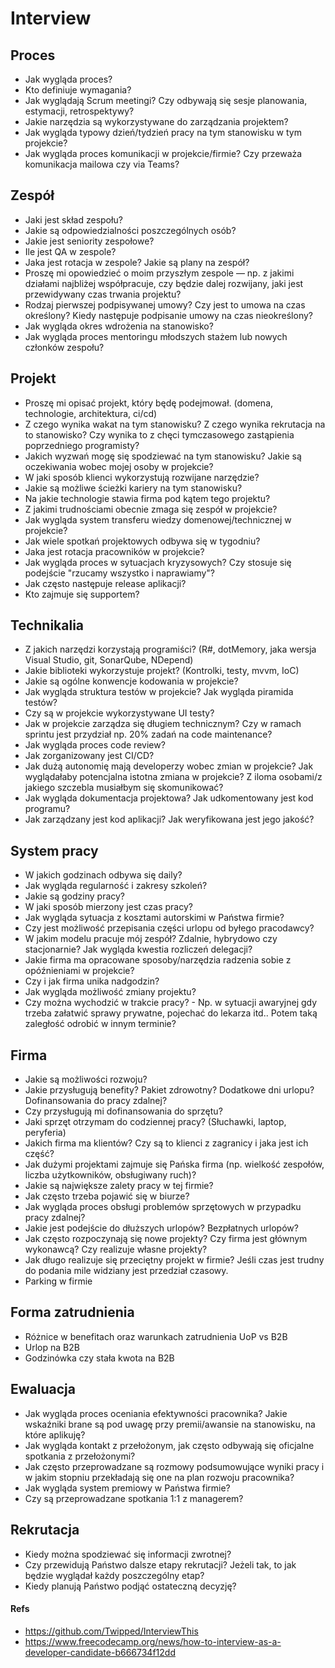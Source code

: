 # Interview

## Proces
- Jak wygląda proces? 
- Kto definiuje wymagania?
- Jak wyglądają Scrum meetingi? Czy odbywają się sesje planowania, estymacji, retrospektywy?
- Jakie narzędzia są wykorzystywane do zarządzania projektem?
- Jak wygląda typowy dzień/tydzień pracy na tym stanowisku w tym projekcie?
- Jak wygląda proces komunikacji w projekcie/firmie? Czy przeważa komunikacja mailowa czy via Teams?

## Zespół
- Jaki jest skład zespołu?
- Jakie są odpowiedzialności poszczególnych osób?
- Jakie jest seniority zespołowe?
- Ile jest QA w zespole?
- Jaka jest rotacja w zespole? Jakie są plany na zespół?
- Proszę mi opowiedzieć o moim przyszłym zespole — np. z jakimi działami najbliżej współpracuje, czy będzie dalej rozwijany, jaki jest przewidywany czas trwania projektu?
- Rodzaj pierwszej podpisywanej umowy? Czy jest to umowa na czas określony? Kiedy następuje podpisanie umowy na czas nieokreślony?
- Jak wygląda okres wdrożenia na stanowisko?
- Jak wygląda proces mentoringu młodszych stażem lub nowych członków zespołu?

## Projekt
- Proszę mi opisać projekt, który będę podejmował. (domena, technologie, architektura, ci/cd)
- Z czego wynika wakat na tym stanowisku? Z czego wynika rekrutacja na to stanowisko? Czy wynika to z chęci tymczasowego zastąpienia poprzedniego programisty?
- Jakich wyzwań mogę się spodziewać na tym stanowisku? Jakie są oczekiwania wobec mojej osoby w projekcie?
- W jaki sposób klienci wykorzystują rozwijane narzędzie?
- Jakie są możliwe ścieżki kariery na tym stanowisku?
- Na jakie technologie stawia firma pod kątem tego projektu?
- Z jakimi trudnościami obecnie zmaga się zespół w projekcie?
- Jak wygląda system transferu wiedzy domenowej/technicznej w projekcie?
- Jak wiele spotkań projektowych odbywa się w tygodniu?
- Jaka jest rotacja pracowników w projekcie?
- Jak wygląda proces w sytuacjach kryzysowych? Czy stosuje się podejście "rzucamy wszystko i naprawiamy"?
- Jak często następuje release aplikacji?
- Kto zajmuje się supportem?

## Technikalia
- Z jakich narzędzi korzystają programiści? (R#, dotMemory, jaka wersja Visual Studio, git, SonarQube, NDepend)
- Jakie biblioteki wykorzystuje projekt? (Kontrolki, testy, mvvm, IoC)
- Jakie są ogólne konwencje kodowania w projekcie?
- Jak wygląda struktura testów w projekcie? Jak wygląda piramida testów?
- Czy są w projekcie wykorzystywane UI testy?
- Jak w projekcie zarządza się długiem technicznym? Czy w ramach sprintu jest przydział np. 20% zadań na code maintenance?
- Jak wygląda proces code review?
- Jak zorganizowany jest CI/CD?
- Jak dużą autonomię mają developerzy wobec zmian w projekcie? Jak wyglądałaby potencjalna istotna zmiana w projekcie? Z iloma osobami/z jakiego szczebla musiałbym się skomunikować?
- Jak wygląda dokumentacja projektowa? Jak udkomentowany jest kod programu?
- Jak zarządzany jest kod aplikacji? Jak weryfikowana jest jego jakość?

## System pracy
- W jakich godzinach odbywa się daily?
- Jak wygląda regularność i zakresy szkoleń?
- Jakie są godziny pracy?
- W jaki sposób mierzony jest czas pracy?
- Jak wygląda sytuacja z kosztami autorskimi w Państwa firmie?
- Czy jest możliwość przepisania części urlopu od byłego pracodawcy?
- W jakim modelu pracuje mój zespół? Zdalnie, hybrydowo czy stacjonarnie? Jak wygląda kwestia rozliczeń delegacji?
- Jakie firma ma opracowane sposoby/narzędzia radzenia sobie z opóźnieniami w projekcie?
- Czy i jak firma unika nadgodzin?
- Jak wygląda możliwość zmiany projektu?
- Czy można wychodzić w trakcie pracy? - Np. w sytuacji awaryjnej gdy trzeba załatwić sprawy prywatne, pojechać do lekarza itd.. Potem taką zaległość odrobić w innym terminie?

## Firma
- Jakie są możliwości rozwoju?
- Jakie przysługują benefity? Pakiet zdrowotny? Dodatkowe dni urlopu? Dofinansowania do pracy zdalnej?
- Czy przysługują mi dofinansowania do sprzętu?
- Jaki sprzęt otrzymam do codziennej pracy? (Słuchawki, laptop, peryferia)
- Jakich firma ma klientów? Czy są to klienci z zagranicy i jaka jest ich część?
- Jak dużymi projektami zajmuje się Pańska firma (np. wielkość zespołów, liczba użytkowników, obsługiwany ruch)?
- Jakie są największe zalety pracy w tej firmie?
- Jak często trzeba pojawić się w biurze?
- Jak wygląda proces obsługi problemów sprzętowych w przypadku pracy zdalnej?
- Jakie jest podejście do dłuższych urlopów? Bezpłatnych urlopów?
- Jak często rozpoczynają się nowe projekty? Czy firma jest głównym wykonawcą? Czy realizuje własne projekty?
- Jak długo realizuje się przeciętny projekt w firmie? Jeśli czas jest trudny do podania mile widziany jest przedział czasowy.
- Parking w firmie

## Forma zatrudnienia
- Różnice w benefitach oraz warunkach zatrudnienia UoP vs B2B
- Urlop na B2B
- Godzinówka czy stała kwota na B2B

## Ewaluacja
- Jak wygląda proces oceniania efektywności pracownika? Jakie wskaźniki brane są pod uwagę przy premii/awansie na stanowisku, na które aplikuję?
- Jak wygląda kontakt z przełożonym, jak często odbywają się oficjalne spotkania z przełożonymi?
- Jak często przeprowadzane są rozmowy podsumowujące wyniki pracy i w jakim stopniu przekładają się one na plan rozwoju pracownika?
- Jak wygląda system premiowy w Państwa firmie?
- Czy są przeprowadzane spotkania 1:1 z managerem?

## Rekrutacja
- Kiedy można spodziewać się informacji zwrotnej?
- Czy przewidują Państwo dalsze etapy rekrutacji? Jeżeli tak, to jak będzie wyglądał każdy poszczególny etap?
- Kiedy planują Państwo podjąć ostateczną decyzję?

#### Refs
- https://github.com/Twipped/InterviewThis
- https://www.freecodecamp.org/news/how-to-interview-as-a-developer-candidate-b666734f12dd
